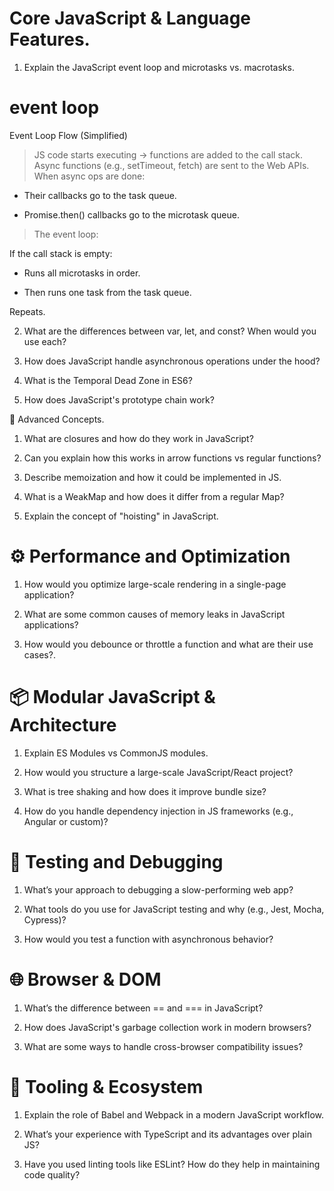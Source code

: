 # Core JavaScript & Language Features.

1. Explain the JavaScript event loop and microtasks vs. macrotasks.

 # event loop

 Event Loop Flow (Simplified)

 > JS code starts executing → functions are added to the call stack.
 > Async functions (e.g., setTimeout, fetch) are sent to the Web APIs.
 > When async ops are done:

   - Their callbacks go to the task queue.

   - Promise.then() callbacks go to the microtask queue.
> The event loop:

If the call stack is empty:

- Runs all microtasks in order.

- Then runs one task from the task queue.

Repeats.


2. What are the differences between var, let, and const? When would you use each?

3. How does JavaScript handle asynchronous operations under the hood?

4. What is the Temporal Dead Zone in ES6?

5. How does JavaScript's prototype chain work?


🧠 Advanced Concepts.

1. What are closures and how do they work in JavaScript?

2. Can you explain how this works in arrow functions vs regular functions?

3. Describe memoization and how it could be implemented in JS.

4. What is a WeakMap and how does it differ from a regular Map?

5. Explain the concept of "hoisting" in JavaScript.

# ⚙️ Performance and Optimization

1. How would you optimize large-scale rendering in a single-page application?

2. What are some common causes of memory leaks in JavaScript applications?

3. How would you debounce or throttle a function and what are their use cases?.

# 📦 Modular JavaScript & Architecture

1. Explain ES Modules vs CommonJS modules.

2. How would you structure a large-scale JavaScript/React project?

3. What is tree shaking and how does it improve bundle size?

4. How do you handle dependency injection in JS frameworks (e.g., Angular or custom)?

# 🧪 Testing and Debugging

1. What’s your approach to debugging a slow-performing web app?

2. What tools do you use for JavaScript testing and why (e.g., Jest, Mocha, Cypress)?

3. How would you test a function with asynchronous behavior?

# 🌐 Browser & DOM

1. What’s the difference between == and === in JavaScript?

2. How does JavaScript's garbage collection work in modern browsers?

3. What are some ways to handle cross-browser compatibility issues?

# 🧰 Tooling & Ecosystem

1. Explain the role of Babel and Webpack in a modern JavaScript workflow.

2. What’s your experience with TypeScript and its advantages over plain JS?

3. Have you used linting tools like ESLint? How do they help in maintaining code quality?